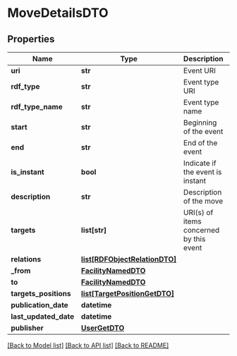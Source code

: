 # MoveDetailsDTO

## Properties
Name | Type | Description | Notes
------------ | ------------- | ------------- | -------------
**uri** | **str** | Event URI | [optional] 
**rdf_type** | **str** | Event type URI | [optional] 
**rdf_type_name** | **str** | Event type name | [optional] 
**start** | **str** | Beginning of the event | [optional] 
**end** | **str** | End of the event | [optional] 
**is_instant** | **bool** | Indicate if the event is instant | [optional] 
**description** | **str** | Description of the move | [optional] 
**targets** | **list[str]** | URI(s) of items concerned by this event | [optional] 
**relations** | [**list[RDFObjectRelationDTO]**](RDFObjectRelationDTO.md) |  | [optional] 
**_from** | [**FacilityNamedDTO**](FacilityNamedDTO.md) |  | [optional] 
**to** | [**FacilityNamedDTO**](FacilityNamedDTO.md) |  | [optional] 
**targets_positions** | [**list[TargetPositionGetDTO]**](TargetPositionGetDTO.md) |  | [optional] 
**publication_date** | **datetime** |  | [optional] 
**last_updated_date** | **datetime** |  | [optional] 
**publisher** | [**UserGetDTO**](UserGetDTO.md) |  | [optional] 

[[Back to Model list]](../README.md#documentation-for-models) [[Back to API list]](../README.md#documentation-for-api-endpoints) [[Back to README]](../README.md)

